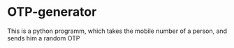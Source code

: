 # OTP-generator
This is a python programm, which takes the mobile number of a person, and sends him a random OTP
